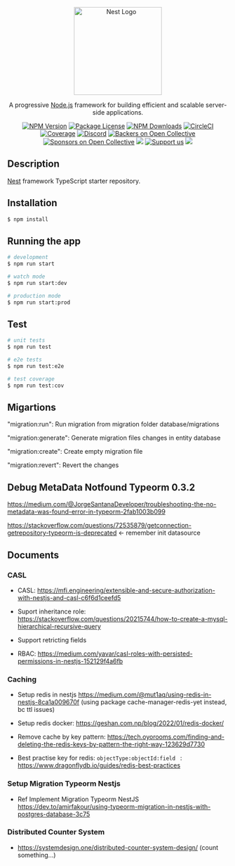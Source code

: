 <p align="center">
  <a href="http://nestjs.com/" target="blank"><img src="https://nestjs.com/img/logo-small.svg" width="200" alt="Nest Logo" /></a>
</p>

[circleci-image]: https://img.shields.io/circleci/build/github/nestjs/nest/master?token=abc123def456
[circleci-url]: https://circleci.com/gh/nestjs/nest

  <p align="center">A progressive <a href="http://nodejs.org" target="_blank">Node.js</a> framework for building efficient and scalable server-side applications.</p>
    <p align="center">
<a href="https://www.npmjs.com/~nestjscore" target="_blank"><img src="https://img.shields.io/npm/v/@nestjs/core.svg" alt="NPM Version" /></a>
<a href="https://www.npmjs.com/~nestjscore" target="_blank"><img src="https://img.shields.io/npm/l/@nestjs/core.svg" alt="Package License" /></a>
<a href="https://www.npmjs.com/~nestjscore" target="_blank"><img src="https://img.shields.io/npm/dm/@nestjs/common.svg" alt="NPM Downloads" /></a>
<a href="https://circleci.com/gh/nestjs/nest" target="_blank"><img src="https://img.shields.io/circleci/build/github/nestjs/nest/master" alt="CircleCI" /></a>
<a href="https://coveralls.io/github/nestjs/nest?branch=master" target="_blank"><img src="https://coveralls.io/repos/github/nestjs/nest/badge.svg?branch=master#9" alt="Coverage" /></a>
<a href="https://discord.gg/G7Qnnhy" target="_blank"><img src="https://img.shields.io/badge/discord-online-brightgreen.svg" alt="Discord"/></a>
<a href="https://opencollective.com/nest#backer" target="_blank"><img src="https://opencollective.com/nest/backers/badge.svg" alt="Backers on Open Collective" /></a>
<a href="https://opencollective.com/nest#sponsor" target="_blank"><img src="https://opencollective.com/nest/sponsors/badge.svg" alt="Sponsors on Open Collective" /></a>
  <a href="https://paypal.me/kamilmysliwiec" target="_blank"><img src="https://img.shields.io/badge/Donate-PayPal-ff3f59.svg"/></a>
    <a href="https://opencollective.com/nest#sponsor"  target="_blank"><img src="https://img.shields.io/badge/Support%20us-Open%20Collective-41B883.svg" alt="Support us"></a>
  <a href="https://twitter.com/nestframework" target="_blank"><img src="https://img.shields.io/twitter/follow/nestframework.svg?style=social&label=Follow"></a>
</p>
  <!--[![Backers on Open Collective](https://opencollective.com/nest/backers/badge.svg)](https://opencollective.com/nest#backer)
  [![Sponsors on Open Collective](https://opencollective.com/nest/sponsors/badge.svg)](https://opencollective.com/nest#sponsor)-->

## Description

[Nest](https://github.com/nestjs/nest) framework TypeScript starter repository.

## Installation

```bash
$ npm install
```

## Running the app

```bash
# development
$ npm run start

# watch mode
$ npm run start:dev

# production mode
$ npm run start:prod
```

## Test

```bash
# unit tests
$ npm run test

# e2e tests
$ npm run test:e2e

# test coverage
$ npm run test:cov
```

## Migartions

"migration:run": Run migration from migration folder database/migrations

"migration:generate": Generate migration files changes in entity database

"migration:create": Create empty migration file

"migration:revert": Revert the changes

## Debug MetaData Notfound Typeorm 0.3.2

https://medium.com/@JorgeSantanaDeveloper/troubleshooting-the-no-metadata-was-found-error-in-typeorm-2fab1003b099

https://stackoverflow.com/questions/72535879/getconnection-getrepository-typeorm-is-deprecated <- remember init datasource

## Documents

### CASL

- CASL: https://mfi.engineering/extensible-and-secure-authorization-with-nestjs-and-casl-c6f6d1ceefd5

- Suport inheritance role: https://stackoverflow.com/questions/20215744/how-to-create-a-mysql-hierarchical-recursive-query

- Support retricting fields

- RBAC: https://medium.com/yavar/casl-roles-with-persisted-permissions-in-nestjs-152129f4a6fb

### Caching

- Setup redis in nestjs https://medium.com/@mut1aq/using-redis-in-nestjs-8ca1a009670f (using package cache-manager-redis-yet instead, bc ttl issues)

- Setup redis docker: https://geshan.com.np/blog/2022/01/redis-docker/

- Remove cache by key pattern: https://tech.oyorooms.com/finding-and-deleting-the-redis-keys-by-pattern-the-right-way-123629d7730

- Best practise key for redis: `objectType:objectId:field ` : https://www.dragonflydb.io/guides/redis-best-practices

### Setup Migration Typeorm Nestjs

- Ref Implement Migration Typeorm NestJS https://dev.to/amirfakour/using-typeorm-migration-in-nestjs-with-postgres-database-3c75

### Distributed Counter System

- https://systemdesign.one/distributed-counter-system-design/ (count something...)
